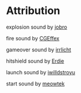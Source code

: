 # Attribution

explosion sound by [jobro](http://www.freesound.org/usersViewSingle.php?id=35187)

fire sound by [CGEffex](http://www.freesound.org/usersViewSingle.php?id=1386366)

gameover sound by [irrlicht](http://www.freesound.org/usersViewSingle.php?id=81909)

hitshield sound by [Erdie](http://www.freesound.org/usersViewSingle.php?id=118241)

launch sound by [iwilldstroyu](http://www.freesound.org/usersViewSingle.php?id=601368)

start sound by [meowtek](http://www.freesound.org/usersViewSingle.php?id=38815)

